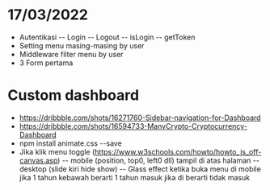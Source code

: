 # 17/03/2022

- Autentikasi
  -- Login
  -- Logout
  -- isLogin
  -- getToken
- Setting menu masing-masing by user
- Middleware filter menu by user
- 3 Form pertama

# Custom dashboard

- https://dribbble.com/shots/16271760-Sidebar-navigation-for-Dashboard
- https://dribbble.com/shots/16594733-ManyCrypto-Cryptocurrency-Dashboard
- npm install animate.css --save
- Jika klik menu toggle (https://www.w3schools.com/howto/howto_js_off-canvas.asp)
  -- mobile (position, top0, left0 dll) tampil di atas halaman
  -- desktop (slide kiri hide show)
  -- Glass effect ketika buka menu di mobile
  jika 1 tahun kebawah berarti 1 tahun masuk
  jika di berarti tidak masuk
